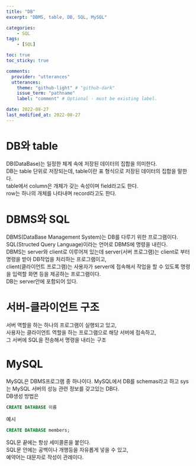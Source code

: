 ```yaml
---
title: "DB"
excerpt: "DBMS, table, DB, SQL, MySQL"

categories:
    - SQL
tags:
    - [SQL]

toc: true
toc_sticky: true

comments:
  provider: "utterances"
  utterances:
    theme: "github-light" # "github-dark"
    issue_term: "pathname"
    label: "comment" # Optional - must be existing label.

date: 2022-08-27
last_modified_at: 2022-08-27
---
```

# DB와 table
DB(DataBase)는 일정한 체계 속에 저장된 데이터의 집합을 의미한다.  
DB는 table 단위로 저장되는데, table이란 표 형식으로 저장된 데이터의 집합을 말한다.  
table에서 column은 개체가 갖는 속성이며 field라고도 한다.  
row는 하나의 개체를 나타내며 record라고도 한다.  
# DBMS와 SQL
DBMS(DataBase Management System)는 DB를 다루기 위한 프로그램이다.  
SQL(Structed Query Language)이라는 언어로 DBMS에 명령을 내린다.  
DBMS는 server와 client로 이루어져 있는데 server(서버 프로그램)는 client로 부터 명령을 받아 DB작업을 처리하는 프로그램이고,  
client(클라이언트 프로그램)는 사용자가 server에 접속해서 작업을 할 수 있도록 명령을 입력할 화면 등을 제공하는 프로그램이다.  
DB는 server안에 포함되어 있다.  
# 서버-클라이언트 구조
서버 역할을 하는 하나의 프로그램이 실행되고 있고,  
사용자는 클라이언트 역할을 하는 프로그램으로 해당 서버에 접속하고,  
그 서버에 SQL을 전송해서 명령을 내리는 구조
# MySQL
MySQL은 DBMS프로그램 중 하나이다.
MySQL에서 DB를 schemas라고 하고 sys는 MySQL 서버의 성능 관련 정보를 갖고있는 DB다.  
DB생성 방법은  
```SQL
CREATE DATABASE 이름
```
예시
```SQL
CREATE DATABASE members;
```
SQL문 끝에는 항상 세미콜론을 붙인다.  
SQL문 안에는 공백이나 개행등을 자유롭게 넣을 수 있고,  
예약어는 대문자로 작성이 관례이다.